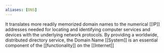 ```yaml
---
aliases: [DNS]
---
```


It translates more readily memorized domain names to the numerical [[IP]] addresses needed for locating and identifying computer services and devices with the underlying network protocols. By providing a worldwide, distributed directory service, the Domain Name [[System]] is an essential component of the [[functionality]] on the [[Internet]]